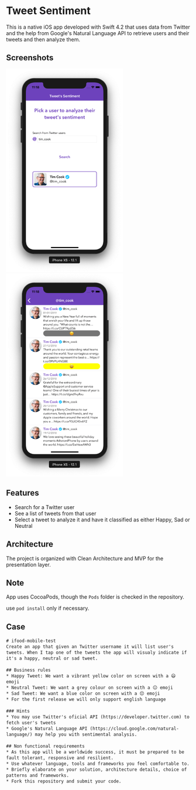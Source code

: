
# Tweet Sentiment
This is a native iOS app developed with Swift 4.2 that uses data from Twitter and the help from Google's Natural Language API to retrieve users and their tweets and then analyze them.

## Screenshots
<img src="screenshots/img1.png" width="320" /><img src="screenshots/img2.png" width="320" />

## Features
+ Search for a Twitter user
+ See a list of tweets from that user
+ Select a tweet to analyze it and have it classified as either Happy, Sad or Neutral

## Architecture
The project is organized with Clean Architecture and MVP for the presentation layer.

## Note
App uses CocoaPods, though the `Pods` folder is checked in the repository.

use `pod install` only if necessary.

## Case
````
# ifood-mobile-test
Create an app that given an Twitter username it will list user's tweets. When I tap one of the tweets the app will visualy indicate if it's a happy, neutral or sad tweet.

## Business rules
* Happy Tweet: We want a vibrant yellow color on screen with a 😃 emoji
* Neutral Tweet: We want a grey colour on screen with a 😐 emoji
* Sad Tweet: We want a blue color on screen with a 😔 emoji
* For the first release we will only support english language

### Hints
* You may use Twitter's oficial API (https://developer.twitter.com) to fetch user's tweets 
* Google's Natural Language API (https://cloud.google.com/natural-language/) may help you with sentimental analysis.

## Non functional requirements
* As this app will be a worldwide success, it must be prepared to be fault tolerant, responsive and resilient.
* Use whatever language, tools and frameworks you feel comfortable to.
* Briefly elaborate on your solution, architecture details, choice of patterns and frameworks.
* Fork this repository and submit your code.
````
